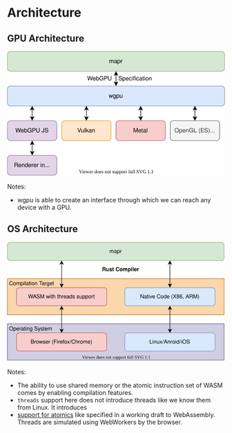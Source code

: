 # Architecture


## GPU Architecture

![](./figures/gpu-stack.drawio.svg)

Notes:
* wgpu is able to create an interface through which we can reach any device with a GPU.

## OS Architecture

![](./figures/os-stack.drawio.svg)

Notes:
* The ability to use shared memory or the atomic instruction set of WASM comes by enabling compilation features.
* `threads` support here does not introduce threads like we know them from Linux. It introduces 
* [support for atomics](https://github.com/WebAssembly/threads/blob/main/proposals/threads/Overview.md) like
  specified in a working draft to WebAssembly. Threads are simulated using WebWorkers by the browser.
